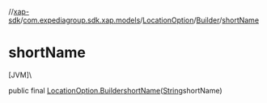 //[xap-sdk](../../../../index.md)/[com.expediagroup.sdk.xap.models](../../index.md)/[LocationOption](../index.md)/[Builder](index.md)/[shortName](short-name.md)

# shortName

[JVM]\

public final [LocationOption.Builder](index.md)[shortName](short-name.md)([String](https://docs.oracle.com/javase/8/docs/api/java/lang/String.html)shortName)
